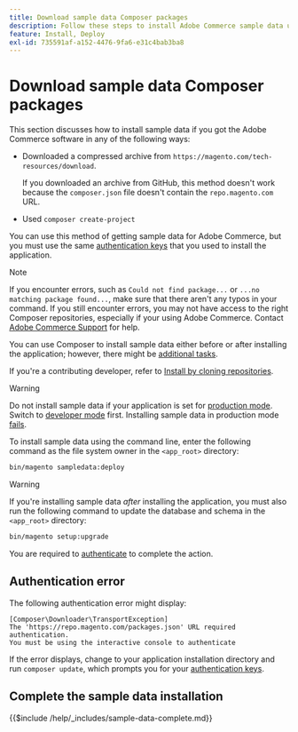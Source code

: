 ```yaml
---
title: Download sample data Composer packages
description: Follow these steps to install Adobe Commerce sample data using the Composer PHP Package Manager.
feature: Install, Deploy
exl-id: 735591af-a152-4476-9fa6-e31c4bab3ba8
---
```

# Download sample data Composer packages

This section discusses how to install sample data if you got the Adobe Commerce software in any of the following ways:

*  Downloaded a compressed archive from `https://magento.com/tech-resources/download`.

   If you downloaded an archive from GitHub, this method doesn't work because the `composer.json` file doesn't contain the `repo.magento.com` URL.

*  Used `composer create-project`

You can use this method of getting sample data for Adobe Commerce, but you must use the same [authentication keys](../prerequisites/authentication-keys.md) that you used to install the application.

>[!NOTE]
>
>If you encounter errors, such as `Could not find package...` or `...no matching package found...`, make sure that there aren't any typos in your command. If you still encounter errors, you may not have access to the right Composer repositories, especially if your using Adobe Commerce. Contact [Adobe Commerce Support](https://support.magento.com/hc/en-us) for help.

You can use Composer to install sample data either before or after installing the application; however, there might be [additional tasks](remove-or-update.md).

If you're a contributing developer, refer to [Install by cloning repositories](git-repositories.md).

>[!WARNING]
>
>Do not install sample data if your application is set for [production mode](../../configuration/bootstrap/application-modes.md#production-mode). Switch to [developer mode](../../configuration/bootstrap/application-modes.md#developer-mode) first. Installing sample data in production mode [fails](https://support.magento.com/hc/en-us/articles/360033824571#symptom-production-mode-trouble-samp-prod-).

To install sample data using the command line, enter the following command as the file system owner in the `<app_root>` directory:

```bash
bin/magento sampledata:deploy
```

>[!WARNING]
>
>If you're installing sample data _after_ installing the application, you must also run the following command to update the database and schema in the `<app_root>` directory:

```bash
bin/magento setup:upgrade
```

You are required to [authenticate](../prerequisites/authentication-keys.md) to complete the action.

## Authentication error

The following authentication error might display:

```
[Composer\Downloader\TransportException]
The 'https://repo.magento.com/packages.json' URL required authentication.
You must be using the interactive console to authenticate
```

If the error displays, change to your application installation directory and run `composer update`, which prompts you for your [authentication keys](../prerequisites/authentication-keys.md).

## Complete the sample data installation

{{$include /help/_includes/sample-data-complete.md}}
